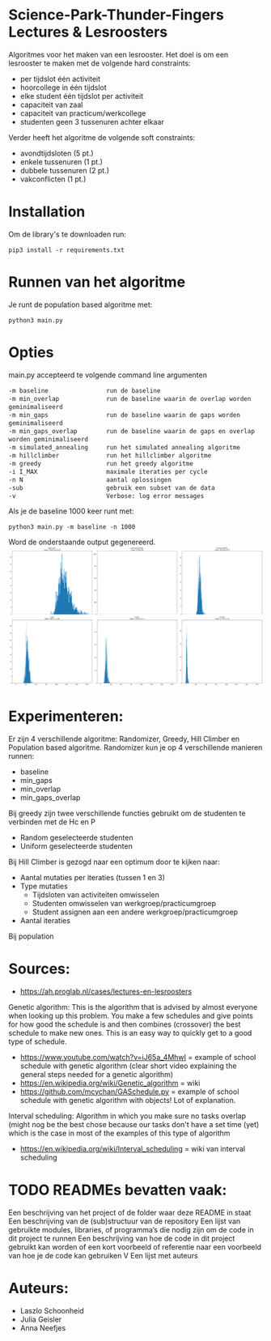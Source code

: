 # Science-Park-Thunder-Fingers Lectures & Lesroosters

Algoritmes voor het maken van een lesrooster. Het doel is om een lesrooster te maken met de volgende
hard constraints:
- per tijdslot één activiteit
- hoorcollege in één tijdslot 
- elke student één tijdslot per activiteit
- capaciteit van zaal
- capaciteit van practicum/werkcollege
- studenten geen 3 tussenuren achter elkaar

Verder heeft het algoritme de volgende soft constraints:
- avondtijdsloten (5 pt.)
- enkele tussenuren (1 pt.)
- dubbele tussenuren (2 pt.)
- vakconflicten (1 pt.)

# Installation
Om de library's te downloaden run:
```
pip3 install -r requirements.txt
```

# Runnen van het algoritme
Je runt de population based algoritme met:
```
python3 main.py
```

# Opties #
main.py accepteerd te volgende command line argumenten
```
-m baseline                run de baseline                        
-m min_overlap             run de baseline waarin de overlap worden geminimaliseerd
-m min_gaps                run de baseline waarin de gaps worden geminimaliseerd
-m min_gaps_overlap        run de baseline waarin de gaps en overlap worden geminimaliseerd              
-m simulated_annealing     run het simulated annealing algoritme
-m hillclimber             run het hillclimber algoritme
-m greedy                  run het greedy algoritme
-i I_MAX                   maximale iteraties per cycle
-n N                       aantal oplossingen
-sub                       gebruik een subset van de data
-v                         Verbose: log error messages
```
Als je de baseline 1000 keer runt met:
```
python3 main.py -m baseline -n 1000
```
Word de onderstaande output gegenereerd.
<img src="docs/baseline_1000.png" width="1500"/>

# Experimenteren:

Er zijn 4 verschillende algoritme: Randomizer, Greedy, Hill Climber en Population based algoritme. 
Randomizer kun je op 4 verschillende manieren runnen:
- baseline
- min_gaps
- min_overlap
- min_gaps_overlap

Bij greedy zijn twee verschillende functies gebruikt om de studenten te verbinden met de Hc en P
- Random geselecteerde studenten
- Uniform geselecteerde studenten

Bij Hill Climber is gezogd naar een optimum door te kijken naar:
- Aantal mutaties per iteraties (tussen 1 en 3)
- Type mutaties
    - Tijdsloten van activiteiten omwisselen
    - Studenten omwisselen van werkgroep/practicumgroep
    - Student assignen aan een andere werkgroep/practicumgroep
- Aantal iteraties

Bij population 

# Sources:

- https://ah.proglab.nl/cases/lectures-en-lesroosters

Genetic algorithm:
This is the algorithm that is advised by almost everyone when looking up this problem.
You make a few schedules and give points for how good the schedule is and then combines (crossover) the best schedule to make new ones.
This is an easy way to quickly get to a good type of schedule.

- https://www.youtube.com/watch?v=iJ65a_4MhwI = example of school schedule with genetic algorithm (clear short video explaining the general steps needed for a genetic algorithm)
- https://en.wikipedia.org/wiki/Genetic_algorithm = wiki
- https://github.com/mcychan/GASchedule.py = example of school schedule with genetic algorithm with objects! Lot of explanation.

Interval scheduling:
Algorithm in which you make sure no tasks overlap (might nog be the best chose because our tasks don't have a set time (yet) which is the case in most of the examples of this type of algorithm

- https://en.wikipedia.org/wiki/Interval_scheduling = wiki van interval scheduling

# TODO  READMEs bevatten vaak:

Een beschrijving van het project of de folder waar deze README in staat
Een beschrijving van de (sub)structuur van de repository
Een lijst van gebruikte modules, libraries, of programma’s die nodig zijn om de code in dit project te runnen
Een beschrijving van hoe de code in dit project gebruikt kan worden of een kort voorbeeld of referentie naar een voorbeeld van hoe je de code kan gebruiken
V Een lijst met auteurs

# Auteurs:
- Laszlo Schoonheid
- Julia Geisler
- Anna Neefjes